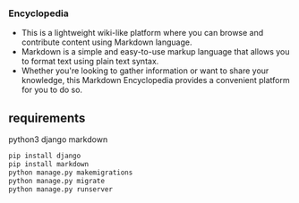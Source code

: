 ### Encyclopedia

- This is a lightweight wiki-like platform where you can browse and contribute content using Markdown language.
- Markdown is a simple and easy-to-use markup language that allows you to format text using plain text syntax.
- Whether you're looking to gather information or want to share your knowledge, this Markdown Encyclopedia provides a convenient platform for you to do so.

## requirements
python3
django
markdown

```bash
pip install django
pip install markdown
python manage.py makemigrations
python manage.py migrate
python manage.py runserver
```

